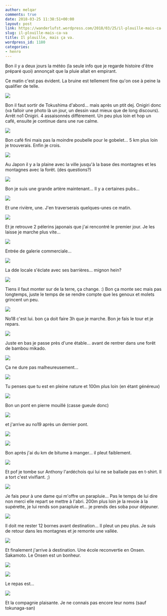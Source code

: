 ```yaml
---
author: melqar
comments: true
date: 2018-03-25 11:38:51+00:00
layout: post
link: https://wanderlufst.wordpress.com/2018/03/25/il-plouille-mais-ca-va/
slug: il-plouille-mais-ca-va
title: Il plouille, mais ça va.
wordpress_id: 1180
categories:
- henro
---
```


Bon il y a deux jours la météo (la seule info que je regarde histoire d'être préparé quoi) annonçait que la pluie allait en empirant.

Ce matin c'est pas évident. La bruine est tellement fine qu'on ose à peine la qualifier de telle.

![](https://wanderlufst.files.wordpress.com/2018/03/img_20180320_072143-2131226700.jpg)

Bon il faut sortir de Tokushima d'abord... mais après un ptit dej. Onigiri donc (va falloir une photo là un jour, un dessin vaut mieux que de long discours). Arrêt no1 Onigiri. 4 assaisonnés différement. Un peu plus loin et hop un café, ensuite je continue dans une rue calme.

![](https://wanderlufst.files.wordpress.com/2018/03/img_20180320_074124-628415223.jpg)

Bon café fini mais pas la moindre poubelle pour le gobelet... 5 km plus loin je trouverais. Enfin je crois.

![](https://wanderlufst.files.wordpress.com/2018/03/img_20180320_075124194154724.jpg)

Au Japon il y a la plaine avec la ville jusqu'à la base des montagnes et les montagnes avec la forêt. (des questions?)

![](https://wanderlufst.files.wordpress.com/2018/03/img_20180320_081253-1048572014.jpg)

Bon je suis une grande artère maintenant... Il y a certaines pubs...

![](https://wanderlufst.files.wordpress.com/2018/03/img_20180320_0817382033290388.jpg)

Et une rivière, une. J'en traverserais quelques-unes ce matin.

![](https://wanderlufst.files.wordpress.com/2018/03/img_20180320_0839041867486862.jpg)

Et je retrouve 2 pélerins japonais que j'ai rencontré le premier jour. Je les laisse je marche plus vite...

![](https://wanderlufst.files.wordpress.com/2018/03/img_20180320_084941-61783330.jpg)

Entrée de galerie commerciale...

![](https://wanderlufst.files.wordpress.com/2018/03/img_20180320_0906041188461207.jpg)

La dde locale s'éclate avec ses barrières... mignon hein?

![](https://wanderlufst.files.wordpress.com/2018/03/img_20180320_095718-2106983609.jpg)

Tiens il faut monter sur de la terre, ça change. :) Bon ça monte sec mais pas longtemps, juste le temps de se rendre compte que les genoux et molets grincent un peu.

![](https://wanderlufst.files.wordpress.com/2018/03/img_20180320_100145-452281917.jpg)

No18 c'est lui. bon ça doit faire 3h que je marche. Bon je fais le tour et je repars.

![](https://wanderlufst.files.wordpress.com/2018/03/img_20180320_101425940103482.jpg)

Juste en bas je passe près d'une étable... avant de rentrer dans une forêt de bambou mikado.

![](https://wanderlufst.files.wordpress.com/2018/03/img_20180320_101723911808744.jpg)

Ça ne dure pas malheureusement...

![](https://wanderlufst.files.wordpress.com/2018/03/img_20180320_102622626766710.jpg)

Tu penses que tu est en pleine nature et 100m plus loin (en étant généreux)

![](https://wanderlufst.files.wordpress.com/2018/03/img_20180320_102809-1000286206.jpg)

Bon un pont en pierre mouillé (casse gueule donc)

![](https://wanderlufst.files.wordpress.com/2018/03/img_20180320_103119653264165.jpg)

et j'arrive au no19 après un dernier pont.

![](https://wanderlufst.files.wordpress.com/2018/03/img_20180320_112533-897007062.jpg)

![](https://wanderlufst.files.wordpress.com/2018/03/img_20180320_111510-2059771914.jpg)

Bon après j'ai du km de bitume à manger... il pleut faiblement.

![](https://wanderlufst.files.wordpress.com/2018/03/img_20180320_121537-802272161.jpg)

Et pof je tombe sur Anthony l'ardéchois qui lui ne se ballade pas en t-shirt. Il a tort c'est vivifiant. ;)

![](https://wanderlufst.files.wordpress.com/2018/03/img_20180320_123710979741426.jpg)

Je fais peur à une dame qui m'offre un parapluie... Pas le temps de lui dire non merci elle repart se mettre à l'abri. 200m plus loin je la revoie à la supérette, je lui rends son parapluie et... je prends des soba pour déjeuner.

![](https://wanderlufst.files.wordpress.com/2018/03/img_20180320_1249331735990189.jpg)

Il doit me rester 12 bornes avant destination... Il pleut un peu plus. Je suis de retour dans les montagnes et je remonte une vallée.

![](https://wanderlufst.files.wordpress.com/2018/03/img_20180320_1449051767267478.jpg)

Et finalement j'arrive à destination. Une école reconvertie en Onsen. Sakamoto. Le Onsen est un bonheur.

![](https://wanderlufst.files.wordpress.com/2018/03/img_20180320_152943949647425.jpg)

![](https://wanderlufst.files.wordpress.com/2018/03/img_20180320_180808612207512.jpg)

Le repas est...

![](https://wanderlufst.files.wordpress.com/2018/03/img_20180320_181345-1463312424.jpg)

Et la compagnie plaisante. Je ne connais pas encore leur noms (sauf tokunaga-san)
